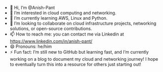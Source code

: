 - 👋 Hi, I’m @Anish-Pant
- 👀 I’m interested in cloud computing and networking.
- 🌱 I’m currently learning AWS, Linux and Python.
- 💞️ I’m looking to collaborate on cloud infrastructure projects, networking solutions, or open-source contributions.
- 📫 How to reach me: you can contact me via Linkedin at https://www.linkedin.com/in/anish-pant/
- 😄 Pronouns: he/him
- ⚡ Fun fact: I’m still new to GitHub but learning fast, and I’m currently working on a blog to document my cloud and networking journey! I hope to eventually turn this into a resource for others just starting out!
<!---
Anish-Pant/Anish-Pant is a ✨ special ✨ repository because its `README.md` (this file) appears on your GitHub profile.
You can click the Preview link to take a look at your changes.
--->
